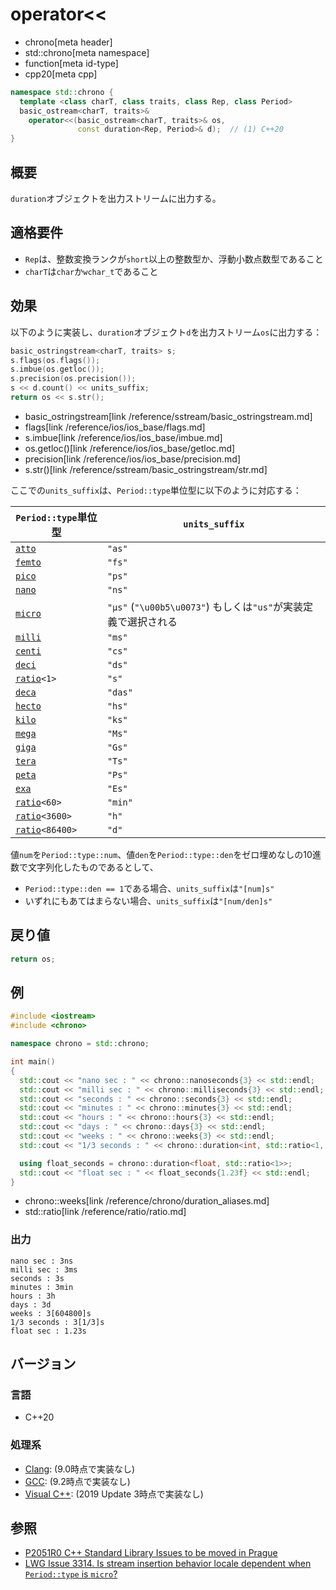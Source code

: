 # operator<<
* chrono[meta header]
* std::chrono[meta namespace]
* function[meta id-type]
* cpp20[meta cpp]

```cpp
namespace std::chrono {
  template <class charT, class traits, class Rep, class Period>
  basic_ostream<charT, traits>&
    operator<<(basic_ostream<charT, traits>& os,
               const duration<Rep, Period>& d);  // (1) C++20
}
```

## 概要
`duration`オブジェクトを出力ストリームに出力する。


## 適格要件
- `Rep`は、整数変換ランクが`short`以上の整数型か、浮動小数点数型であること
- `charT`は`char`か`wchar_t`であること


## 効果
以下のように実装し、`duration`オブジェクト`d`を出力ストリーム`os`に出力する：

```cpp
basic_ostringstream<charT, traits> s;
s.flags(os.flags());
s.imbue(os.getloc());
s.precision(os.precision());
s << d.count() << units_suffix;
return os << s.str();
```
* basic_ostringstream[link /reference/sstream/basic_ostringstream.md]
* flags[link /reference/ios/ios_base/flags.md]
* s.imbue[link /reference/ios/ios_base/imbue.md]
* os.getloc()[link /reference/ios/ios_base/getloc.md]
* precision[link /reference/ios/ios_base/precision.md]
* s.str()[link /reference/sstream/basic_ostringstream/str.md]

ここでの`units_suffix`は、`Period::type`単位型に以下のように対応する：

| `Period::type`単位型 | `units_suffix` |
|----------------------|--------------|
| [`atto`](/reference/ratio/si_prefix.md)       | `"as"` |
| [`femto`](/reference/ratio/si_prefix.md)      | `"fs"` |
| [`pico`](/reference/ratio/si_prefix.md)       | `"ps"` |
| [`nano`](/reference/ratio/si_prefix.md)       | `"ns"` |
| [`micro`](/reference/ratio/si_prefix.md)      | `"µs"` (`"\u00b5\u0073"`) もしくは`"us"`が実装定義で選択される |
| [`milli`](/reference/ratio/si_prefix.md)      | `"ms"` |
| [`centi`](/reference/ratio/si_prefix.md)      | `"cs"` |
| [`deci`](/reference/ratio/si_prefix.md)       | `"ds"` |
| [`ratio`](/reference/ratio/ratio.md)`<1>`     | `"s"` |
| [`deca`](/reference/ratio/si_prefix.md)       | `"das"` |
| [`hecto`](/reference/ratio/si_prefix.md)      | `"hs"` |
| [`kilo`](/reference/ratio/si_prefix.md)       | `"ks"` |
| [`mega`](/reference/ratio/si_prefix.md)       | `"Ms"` |
| [`giga`](/reference/ratio/si_prefix.md)       | `"Gs"` |
| [`tera`](/reference/ratio/si_prefix.md)       | `"Ts"` |
| [`peta`](/reference/ratio/si_prefix.md)       | `"Ps"` |
| [`exa`](/reference/ratio/si_prefix.md)        | `"Es"` |
| [`ratio`](/reference/ratio/ratio.md)`<60>`    | `"min"` |
| [`ratio`](/reference/ratio/ratio.md)`<3600>`  | `"h"` |
| [`ratio`](/reference/ratio/ratio.md)`<86400>` | `"d"` |

値`num`を`Period::type::num`、値`den`を`Period::type::den`をゼロ埋めなしの10進数で文字列化したものであるとして、

- `Period::type::den == 1`である場合、`units_suffix`は`"[num]s"`
- いずれにもあてはまらない場合、`units_suffix`は`"[num/den]s"`


## 戻り値
```cpp
return os;
```


## 例
```cpp example
#include <iostream>
#include <chrono>

namespace chrono = std::chrono;

int main()
{
  std::cout << "nano sec : " << chrono::nanoseconds{3} << std::endl;
  std::cout << "milli sec : " << chrono::milliseconds{3} << std::endl;
  std::cout << "seconds : " << chrono::seconds{3} << std::endl;
  std::cout << "minutes : " << chrono::minutes{3} << std::endl;
  std::cout << "hours : " << chrono::hours{3} << std::endl;
  std::cout << "days : " << chrono::days{3} << std::endl;
  std::cout << "weeks : " << chrono::weeks{3} << std::endl;
  std::cout << "1/3 seconds : " << chrono::duration<int, std::ratio<1, 3>>{3} << std::endl;

  using float_seconds = chrono::duration<float, std::ratio<1>>;
  std::cout << "float sec : " << float_seconds{1.23f} << std::endl;
}
```
* chrono::weeks[link /reference/chrono/duration_aliases.md]
* std::ratio[link /reference/ratio/ratio.md]

### 出力
```
nano sec : 3ns
milli sec : 3ms
seconds : 3s
minutes : 3min
hours : 3h
days : 3d
weeks : 3[604800]s
1/3 seconds : 3[1/3]s
float sec : 1.23s
```

## バージョン
### 言語
- C++20

### 処理系
- [Clang](/implementation.md#clang): (9.0時点で実装なし)
- [GCC](/implementation.md#gcc): (9.2時点で実装なし)
- [Visual C++](/implementation.md#visual_cpp): (2019 Update 3時点で実装なし)

## 参照
- [P2051R0 C++ Standard Library Issues to be moved in Prague](http://www.open-std.org/jtc1/sc22/wg21/docs/papers/2020/p2051r0.html)
- [LWG Issue 3314. Is stream insertion behavior locale dependent when `Period::type` is `micro`?](http://www.open-std.org/jtc1/sc22/wg21/docs/papers/2020/p2117r0.html#3314)
